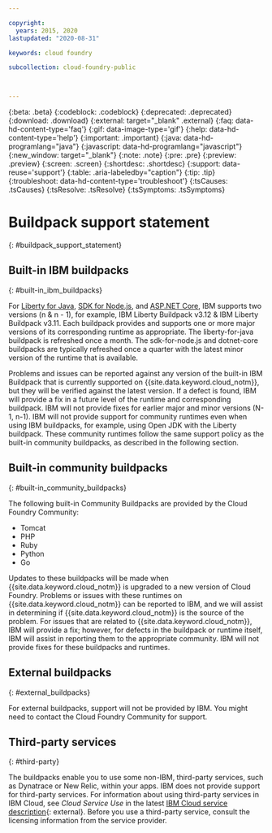 ```yaml
---

copyright:
  years: 2015, 2020
lastupdated: "2020-08-31"

keywords: cloud foundry

subcollection: cloud-foundry-public



---
```



{:beta: .beta}
{:codeblock: .codeblock}
{:deprecated: .deprecated}
{:download: .download}
{:external: target="_blank" .external}
{:faq: data-hd-content-type='faq'}
{:gif: data-image-type='gif'}
{:help: data-hd-content-type='help'}
{:important: .important}
{:java: data-hd-programlang="java"}
{:javascript: data-hd-programlang="javascript"}
{:new_window: target="_blank"}
{:note: .note}
{:pre: .pre}
{:preview: .preview}
{:screen: .screen}
{:shortdesc: .shortdesc}
{:support: data-reuse='support'}
{:table: .aria-labeledby="caption"}
{:tip: .tip}
{:troubleshoot: data-hd-content-type='troubleshoot'}
{:tsCauses: .tsCauses}
{:tsResolve: .tsResolve}
{:tsSymptoms: .tsSymptoms}

# Buildpack support statement
{: #buildpack_support_statement}


## Built-in IBM buildpacks
{: #built-in_ibm_buildpacks}

For [Liberty for Java](/docs/cloud-foundry-public?topic=cloud-foundry-public-getting-started-liberty), [SDK for Node.js](/docs/cloud-foundry-public?topic=cloud-foundry-public-getting-started-node), and [ASP.NET Core](/docs/cloud-foundry-public?topic=cloud-foundry-public-getting_started-dotnet), IBM supports two versions (n & n - 1), for example, IBM Liberty Buildpack v3.12 & IBM Liberty Buildpack v3.11. Each buildpack provides and supports one or more major versions of its corresponding runtime as appropriate. The liberty-for-java buildpack is refreshed once a month. The sdk-for-node.js and dotnet-core buildpacks are typically refreshed once a quarter with the latest minor version of the runtime that is available.


Problems and issues can be reported against any version of the built-in IBM Buildpack that is currently supported on {{site.data.keyword.cloud_notm}}, but they will be verified against the latest version. If a defect is found, IBM will provide a fix in a future level of the runtime and corresponding buildpack. IBM will not provide fixes for earlier major and minor versions (N-1, n-1). IBM will not provide support for community runtimes even when using IBM buildpacks, for example, using Open JDK with the Liberty buildpack. These community runtimes follow the same support policy as the built-in community buildpacks, as described in the following section.

## Built-in community buildpacks
{: #built-in_community_buildpacks}

The following built-in Community Buildpacks are provided by the Cloud Foundry Community:

* Tomcat
* PHP
* Ruby
* Python
* Go

Updates to these buildpacks will be made when {{site.data.keyword.cloud_notm}} is upgraded to a new version of Cloud Foundry. Problems or issues with these runtimes on {{site.data.keyword.cloud_notm}} can be reported to IBM, and we will assist in determining if {{site.data.keyword.cloud_notm}} is the source of the problem. For issues that are related to {{site.data.keyword.cloud_notm}}, IBM will provide a fix; however, for defects in the buildpack or runtime itself, IBM will assist in reporting them to the appropriate community. IBM will not provide fixes for these buildpacks and runtimes.

## External buildpacks
{: #external_buildpacks}

For external buildpacks, support will not be provided by IBM. You might need to contact the Cloud Foundry Community for support.

## Third-party services
{: #third-party}

The buildpacks enable you to use some non-IBM, third-party services, such as Dynatrace or New Relic, within your apps. IBM does not provide support for third-party services. For information about using third-party services in IBM Cloud, see _Cloud Service Use_ in the latest [IBM Cloud service description](https://www-03.ibm.com/software/sla/sladb.nsf/sla/bm){: external}. Before you use a third-party service, consult the licensing information from the service provider.


